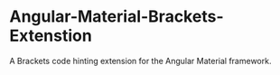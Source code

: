 # Angular-Material-Brackets-Extenstion
A Brackets code hinting extension for the Angular Material framework.
